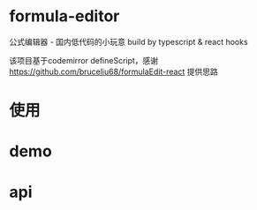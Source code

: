 # formula-editor
公式编辑器 - 国内低代码的小玩意
build by typescript &amp; react hooks

该项目基于codemirror defineScript，感谢 https://github.com/bruceliu68/formulaEdit-react 提供思路

# 使用


# demo


# api
